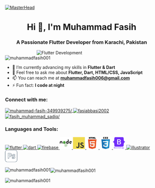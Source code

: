 <!-- Updated Master Head -->
[![MasterHead](https://firebasestorage.googleapis.com/v0/b/flexi-coding.appspot.com/o/flutter_masterhead.gif?alt=media&token=12345678-90ab-cdef-1234-567890abcdef)](https://www.linkedin.com/in/muhammad-fasih-349939275/)
<h1 align="center">Hi 👋, I'm Muhammad Fasih</h1>
<h3 align="center">A Passionate Flutter Developer from Karachi, Pakistan</h3>

<!-- Updated Coding GIF -->
<img align="right" alt="Flutter Development" width="400" src="[https://cdn.dribbble.com/users/1708816/screenshots/15637256/media/f9826f0af8a49462f048262a8502035b.gif](https://app.lottiefiles.com/animation/6f7f1ec2-a378-4665-860b-7ad3f09fffd6)">

<!-- Profile Views -->
<p align="left">
  <img src="https://komarev.com/ghpvc/?username=muhammadfasih001&label=Profile%20views&color=0e75b6&style=flat" alt="muhammadfasih001" />
</p>

<!-- About Me -->
- 🌱 I’m currently advancing my skills in **Flutter & Dart**
- 💬 Feel free to ask me about **Flutter, Dart, HTML/CSS, JavaScript**
- 📫 You can reach me at **muhammadfasih006@gmail.com**
- ⚡ Fun fact: **I code at night**

<!-- Social Media Links -->
<h3 align="left">Connect with me:</h3>
<p align="left">
  <a href="https://linkedin.com/in/muhammad-fasih-349939275/" target="blank">
    <img align="center" src="https://raw.githubusercontent.com/rahuldkjain/github-profile-readme-generator/master/src/images/icons/Social/linked-in-alt.svg" alt="muhammad-fasih-349939275/" height="30" width="40" />
  </a>
  <a href="https://fb.com/fasiabbasi2002" target="blank">
    <img align="center" src="https://raw.githubusercontent.com/rahuldkjain/github-profile-readme-generator/master/src/images/icons/Social/facebook.svg" alt="fasiabbasi2002" height="30" width="40" />
  </a>
  <a href="https://instagram.com/fasih_muhammad_sadiq/" target="blank">
    <img align="center" src="https://raw.githubusercontent.com/rahuldkjain/github-profile-readme-generator/master/src/images/icons/Social/instagram.svg" alt="fasih_muhammad_sadiq/" height="30" width="40" />
  </a>
</p>

<!-- Languages and Tools -->
<h3 align="left">Languages and Tools:</h3>
<p align="left">
  <a href="https://flutter.dev" target="_blank" rel="noreferrer">
    <img src="https://www.vectorlogo.zone/logos/flutterio/flutterio-icon.svg" alt="flutter" width="40" height="40"/>
  </a>
  <a href="https://dart.dev" target="_blank" rel="noreferrer">
    <img src="https://www.vectorlogo.zone/logos/dartlang/dartlang-icon.svg" alt="dart" width="40" height="40"/>
  </a>
  <a href="https://firebase.google.com/" target="_blank" rel="noreferrer">
    <img src="https://www.vectorlogo.zone/logos/firebase/firebase-icon.svg" alt="firebase" width="40" height="40"/>
  </a>
  <a href="https://nodejs.org" target="_blank" rel="noreferrer">
    <img src="https://raw.githubusercontent.com/devicons/devicon/master/icons/nodejs/nodejs-original-wordmark.svg" alt="nodejs" width="40" height="40"/>
  </a>
  <a href="https://developer.mozilla.org/en-US/docs/Web/JavaScript" target="_blank" rel="noreferrer">
    <img src="https://raw.githubusercontent.com/devicons/devicon/master/icons/javascript/javascript-original.svg" alt="javascript" width="40" height="40"/>
  </a>
  <a href="https://www.w3.org/html/" target="_blank" rel="noreferrer">
    <img src="https://raw.githubusercontent.com/devicons/devicon/master/icons/html5/html5-original-wordmark.svg" alt="html5" width="40" height="40"/>
  </a>
  <a href="https://www.w3schools.com/css/" target="_blank" rel="noreferrer">
    <img src="https://raw.githubusercontent.com/devicons/devicon/master/icons/css3/css3-original-wordmark.svg" alt="css3" width="40" height="40"/>
  </a>
  <a href="https://getbootstrap.com" target="_blank" rel="noreferrer">
    <img src="https://raw.githubusercontent.com/devicons/devicon/master/icons/bootstrap/bootstrap-plain-wordmark.svg" alt="bootstrap" width="40" height="40"/>
  </a>
  <a href="https://www.adobe.com/in/products/illustrator.html" target="_blank" rel="noreferrer">
    <img src="https://www.vectorlogo.zone/logos/adobe_illustrator/adobe_illustrator-icon.svg" alt="illustrator" width="40" height="40"/>
  </a>
  <a href="https://www.photoshop.com/en" target="_blank" rel="noreferrer">
    <img src="https://raw.githubusercontent.com/devicons/devicon/master/icons/photoshop/photoshop-line.svg" alt="photoshop" width="40" height="40"/>
  </a>
</p>

<!-- GitHub Stats -->
<p>
  <img align="left" src="https://github-readme-stats.vercel.app/api/top-langs?username=muhammadfasih001&show_icons=true&locale=en&layout=compact" alt="muhammadfasih001" />
</p>

<p>
  <img align="center" src="https://github-readme-stats.vercel.app/api?username=muhammadfasih001&show_icons=true&locale=en" alt="muhammadfasih001" />
</p>

<p>
  <img align="center" src="https://github-readme-streak-stats.herokuapp.com/?user=muhammadfasih001&" alt="muhammadfasih001" />
</p>
